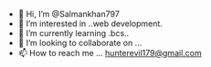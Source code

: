 - 👋 Hi, I’m @Salmankhan797
- 👀 I’m interested in ..web development.
- 🌱 I’m currently learning .bcs..
- 💞️ I’m looking to collaborate on ...
- 📫 How to reach me ... hunterevil179@gmail.com

<!---
Salmankhan797/Salmankhan797 is a ✨ special ✨ repository because its `README.md` (this file) appears on your GitHub profile.
You can click the Preview link to take a look at your changes.
--->
